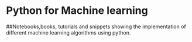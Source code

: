 # Python for Machine learning
##Notebooks,books, tutorials and snippets showing the implementation of different machine learning algorithms using python.
